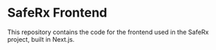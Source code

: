# SafeRx Frontend
This repository contains the code for the frontend used in the SafeRx project, built in Next.js.